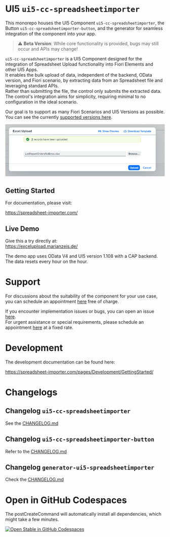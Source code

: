 # UI5 `ui5-cc-spreadsheetimporter`

This monorepo houses the UI5 Component `ui5-cc-spreadsheetimporter`, the Button `ui5-cc-spreadsheetimporter-button`, and the generator for seamless integration of the component into your app.

> :warning: **Beta Version**: While core functionality is provided, bugs may still occur and APIs may change!

`ui5-cc-spreadsheetimporter` is a UI5 Component designed for the integration of Spreadsheet Upload functionality into Fiori Elements and other UI5 Apps.  
It enables the bulk upload of data, independent of the backend, OData version, and Fiori scenario, by extracting data from an Spreadsheet file and leveraging standard APIs.  
Rather than submitting the file, the control only submits the extracted data.  
The control's integration aims for simplicity, requiring minimal to no configuration in the ideal scenario.

Our goal is to support as many Fiori Scenarios and UI5 Versions as possible. You can see the currently [supported versions here](https://spreadsheet-importer.com/pages/SupportVersions/).

![Spreadsheet Upload Dialog](/images/SpreadsheetUploadDialog.png "Spreadsheet Upload Dialog")

## Getting Started

For documentation, please visit:

https://spreadsheet-importer.com/

## Live Demo

Give this a try directly at:  
https://excelupload.marianzeis.de/

The demo app uses OData V4 and UI5 version 1.108 with a CAP backend. The data resets every hour on the hour.

# **Support**

For discussions about the suitability of the component for your use case, you can schedule an appointment [here](https://outlook.office365.com/owa/calendar/UI5ExcelUploadComponent@marianzeis.de/bookings/) free of charge.

If you encounter implementation issues or bugs, you can open an issue [here](https://github.com/marianfoo/ui5-cc-spreadsheetimporter/issues/new/choose).  
For urgent assistance or special requirements, please schedule an appointment [here](https://outlook.office365.com/owa/calendar/UI5ExcelUploadComponent@marianzeis.de/bookings/) at a fixed rate.

# Development

The development documentation can be found here:

https://spreadsheet-importer.com/pages/Development/GettingStarted/

# Changelogs

## Changelog `ui5-cc-spreadsheetimporter`

See the [CHANGELOG.md](https://github.com/marianfoo/ui5-cc-spreadsheetimporter/blob/main/packages/ui5-cc-spreadsheetimporter/CHANGELOG.md)

## Changelog `ui5-cc-spreadsheetimporter-button`

Refer to the [CHANGELOG.md](https://github.com/marianfoo/ui5-cc-spreadsheetimporter/blob/main/packages/ui5-cc-spreadsheetimporter-button/CHANGELOG.md)

## Changelog `generator-ui5-spreadsheetimporter`

Check the [CHANGELOG.md](https://github.com/marianfoo/ui5-cc-spreadsheetimporter/blob/main/packages/ui5-cc-spreadsheetimporter-generator/CHANGELOG.md)

# Open in GitHub Codespaces

The postCreateCommand will automatically install all dependencies, which might take a few minutes.

[![Open Stable in GitHub Codespaces](https://github.com/codespaces/badge.svg)](https://github.com/codespaces/new?hide_repo_select=true&ref=main&repo=569313224&machine=basicLinux32gb&devcontainer_path=.devcontainer%2Fdevcontainer.json&location=WestEurope)  
